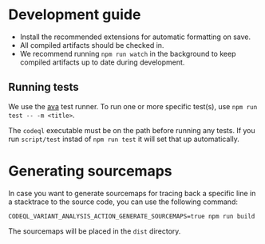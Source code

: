 # Development guide

- Install the recommended extensions for automatic formatting on save.
- All compiled artifacts should be checked in.
- We recommend running `npm run watch` in the background to keep compiled artifacts up to date during development.

## Running tests

We use the [ava](https://github.com/avajs/ava) test runner. To run one or more specific test(s), use `npm run test -- -m <title>`.

The `codeql` executable must be on the path before running any tests. If you run `script/test` instad of `npm run test` it will set that up automatically.

# Generating sourcemaps

In case you want to generate sourcemaps for tracing back a specific line in a stacktrace to the source code, you can
use the following command:

```shell
CODEQL_VARIANT_ANALYSIS_ACTION_GENERATE_SOURCEMAPS=true npm run build
```

The sourcemaps will be placed in the `dist` directory.
